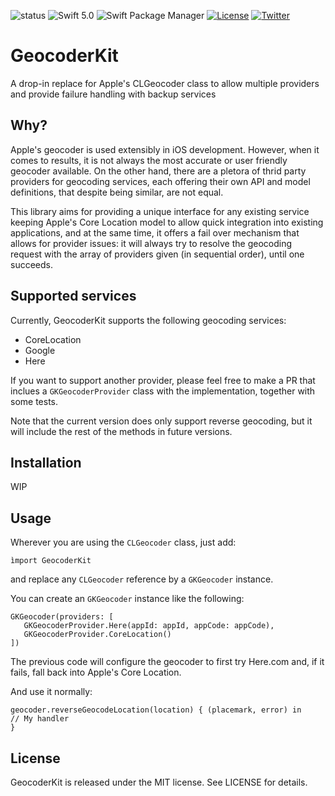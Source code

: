 ![status](https://travis-ci.org/angelolloqui/GeocoderKit.svg?branch=develop)
![Swift 5.0](https://img.shields.io/badge/swift-5.0-brightgreen.svg)
![Swift Package Manager](https://img.shields.io/badge/SPM-ready-brightgreen.svg)
[![License](https://img.shields.io/badge/license-MIT-lightgrey.svg?maxAge=2592000)](https://opensource.org/licenses/MIT)
[![Twitter](https://img.shields.io/badge/twitter-@angelolloqui-blue.svg?maxAge=2592000)](http://twitter.com/angelolloqui)

# GeocoderKit

A drop-in replace for Apple's CLGeocoder class to allow multiple providers and provide failure handling with backup services

## Why?
Apple's geocoder is used extensibly in iOS development. However, when it comes to results, it is not always the most accurate or user friendly geocoder available. On the other hand, there are a pletora of thrid party providers for geocoding services, each offering their own API and model definitions, that despite being similar, are not equal. 

This library aims for providing a unique interface for any existing service keeping Apple's Core Location model to allow quick integration into existing applications, and at the same time, it offers a fail over mechanism that allows for provider issues: it will always try to resolve the geocoding request with the array of providers given (in sequential order), until one succeeds.


## Supported services
Currently, GeocoderKit supports the following geocoding services:

- CoreLocation 
- Google
- Here

If you want to support another provider, please feel free to make a PR that inclues a `GKGeocoderProvider`  class with the implementation, together with some tests.

Note that the current version does only support reverse geocoding, but it will include the rest of the methods in future versions.

## Installation
WIP

## Usage

Wherever you are using the `CLGeocoder` class, just add:

```ìmport GeocoderKit```

and replace any `CLGeocoder` reference by a `GKGeocoder`  instance.

You can create an `GKGeocoder` instance like the following:

```
GKGeocoder(providers: [
   GKGeocoderProvider.Here(appId: appId, appCode: appCode),
   GKGeocoderProvider.CoreLocation()
])
```
The previous code will configure the geocoder to first try Here.com and, if it fails, fall back into Apple's Core Location.  

And use it normally:

```
geocoder.reverseGeocodeLocation(location) { (placemark, error) in
// My handler
}
```

## License
GeocoderKit is released under the MIT license. See LICENSE for details.
